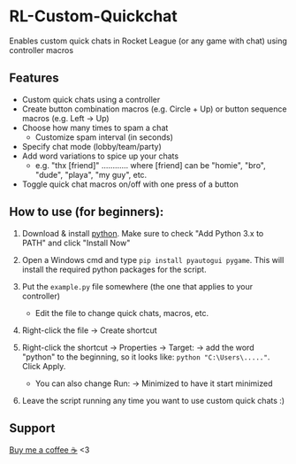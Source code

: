 # RL-Custom-Quickchat
Enables custom quick chats in Rocket League (or any game with chat) using controller macros

## Features
- Custom quick chats using a controller
- Create button combination macros (e.g. Circle + Up) or button sequence macros (e.g. Left -> Up) 
- Choose how many times to spam a chat
  - Customize spam interval (in seconds)
- Specify chat mode (lobby/team/party)
- Add word variations to spice up your chats
  - e.g. "thx [friend]"  ............  where [friend] can be "homie", "bro", "dude", "playa", "my guy", etc.
- Toggle quick chat macros on/off with one press of a button
  

## How to use (for beginners):
1. Download & install [python](https://www.python.org/getit/). Make sure to check "Add Python 3.x to PATH" and click "Install Now"
 
2. Open a Windows cmd and type `pip install pyautogui pygame`. This will install the required python packages for the script.
3. Put the `example.py` file somewhere (the one that applies to your controller)
   - Edit the file to change quick chats, macros, etc.
7. Right-click the file -> Create shortcut
8. Right-click the shortcut -> Properties -> Target: -> add the word "python" to the beginning, so it looks like: `python "C:\Users\....."`. Click Apply.
    - You can also change Run: -> Minimized to have it start minimized
9. Leave the script running any time you want to use custom quick chats :)

## Support
[Buy me a coffee ☕](https://cash.app/$naptime559) <3
